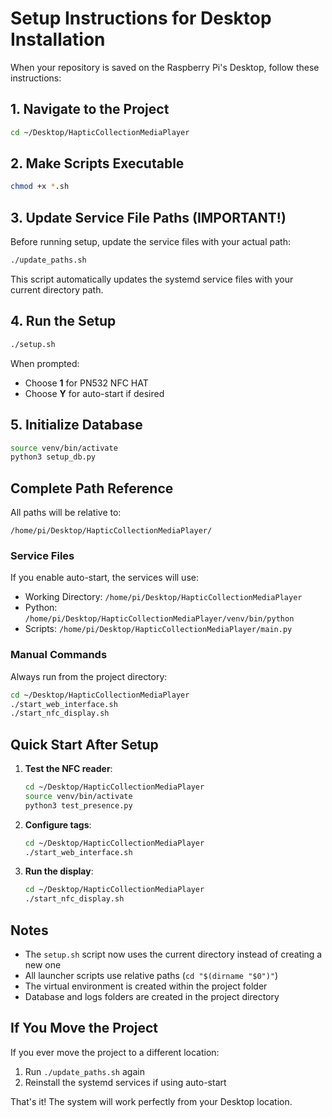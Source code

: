 # Setup Instructions for Desktop Installation

When your repository is saved on the Raspberry Pi's Desktop, follow these instructions:

## 1. Navigate to the Project

```bash
cd ~/Desktop/HapticCollectionMediaPlayer
```

## 2. Make Scripts Executable

```bash
chmod +x *.sh
```

## 3. Update Service File Paths (IMPORTANT!)

Before running setup, update the service files with your actual path:

```bash
./update_paths.sh
```

This script automatically updates the systemd service files with your current directory path.

## 4. Run the Setup

```bash
./setup.sh
```

When prompted:
- Choose **1** for PN532 NFC HAT
- Choose **Y** for auto-start if desired

## 5. Initialize Database

```bash
source venv/bin/activate
python3 setup_db.py
```

## Complete Path Reference

All paths will be relative to:
```
/home/pi/Desktop/HapticCollectionMediaPlayer/
```

### Service Files
If you enable auto-start, the services will use:
- Working Directory: `/home/pi/Desktop/HapticCollectionMediaPlayer`
- Python: `/home/pi/Desktop/HapticCollectionMediaPlayer/venv/bin/python`
- Scripts: `/home/pi/Desktop/HapticCollectionMediaPlayer/main.py`

### Manual Commands
Always run from the project directory:
```bash
cd ~/Desktop/HapticCollectionMediaPlayer
./start_web_interface.sh
./start_nfc_display.sh
```

## Quick Start After Setup

1. **Test the NFC reader**:
   ```bash
   cd ~/Desktop/HapticCollectionMediaPlayer
   source venv/bin/activate
   python3 test_presence.py
   ```

2. **Configure tags**:
   ```bash
   cd ~/Desktop/HapticCollectionMediaPlayer
   ./start_web_interface.sh
   ```

3. **Run the display**:
   ```bash
   cd ~/Desktop/HapticCollectionMediaPlayer
   ./start_nfc_display.sh
   ```

## Notes

- The `setup.sh` script now uses the current directory instead of creating a new one
- All launcher scripts use relative paths (`cd "$(dirname "$0")"`)
- The virtual environment is created within the project folder
- Database and logs folders are created in the project directory

## If You Move the Project

If you ever move the project to a different location:
1. Run `./update_paths.sh` again
2. Reinstall the systemd services if using auto-start

That's it! The system will work perfectly from your Desktop location.
